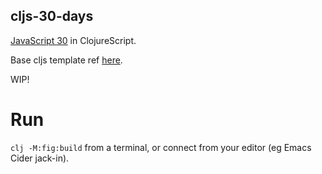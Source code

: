 ## cljs-30-days

[JavaScript 30](https://javascript30.com/) in ClojureScript.

Base cljs template ref [here](https://rigsomelight.com/figwheel-main-template/).

WIP!

# Run

`clj -M:fig:build` from a terminal, or connect from your editor (eg Emacs Cider jack-in).

